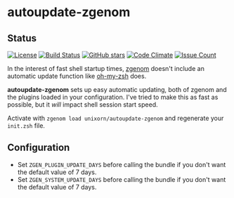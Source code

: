 # autoupdate-zgenom

## Status

[![License](https://img.shields.io/github/license/unixorn/autoupdate-zgenom.svg)](https://opensource.org/licenses/Apache-2.0)
[![Build Status](https://travis-ci.org/unixorn/autoupdate-zgenom.svg?branch=master)](https://travis-ci.org/unixorn/autoupdate-zgenom)
[![GitHub stars](https://img.shields.io/github/stars/unixorn/autoupdate-zgenom.svg)](https://github.com/unixorn/autoupdate-zgenom/stargazers)
[![Code Climate](https://codeclimate.com/github/unixorn/autoupdate-zgenom/badges/gpa.svg)](https://codeclimate.com/github/unixorn/autoupdate-zgenom)
[![Issue Count](https://codeclimate.com/github/unixorn/autoupdate-zgenom/badges/issue_count.svg)](https://codeclimate.com/github/unixorn/autoupdate-zgenom)

In the interest of fast shell startup times, [zgenom](https://github.com/jandamm/zgenom) doesn't include an automatic update function like [oh-my-zsh](https://github.com/robbyrussell/oh-my-zsh) does.

**autoupdate-zgenom** sets up easy automatic updating, both of zgenom and the plugins loaded in your configuration. I've tried to make this as fast as possible, but it _will_ impact shell session start speed.

Activate with `zgenom load unixorn/autoupdate-zgenom` and regenerate your `init.zsh` file.

## Configuration

* Set `ZGEN_PLUGIN_UPDATE_DAYS` before calling the bundle if you don't want the default value of 7 days.
* Set `ZGEN_SYSTEM_UPDATE_DAYS` before calling the bundle if you don't want the default value of 7 days.
